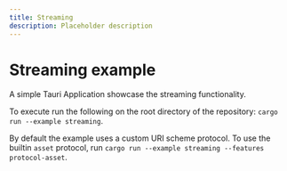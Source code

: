 ```yaml
---
title: Streaming
description: Placeholder description
---
```


# Streaming example

A simple Tauri Application showcase the streaming functionality.

To execute run the following on the root directory of the repository: `cargo run --example streaming`.

By default the example uses a custom URI scheme protocol. To use the builtin `asset` protocol, run `cargo run --example streaming --features protocol-asset`.
